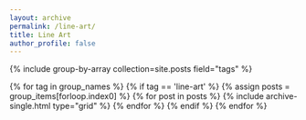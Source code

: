 ```yaml
---
layout: archive
permalink: /line-art/
title: Line Art
author_profile: false
---
```


<div class="grid__wrapper">
{% include group-by-array collection=site.posts field="tags" %}

{% for tag in group_names %}
  {% if tag == 'line-art' %}
    {% assign posts = group_items[forloop.index0] %}
    {% for post in posts %}
      {% include archive-single.html type="grid" %}
    {% endfor %}
  {% endif %}
{% endfor %}
</div>
